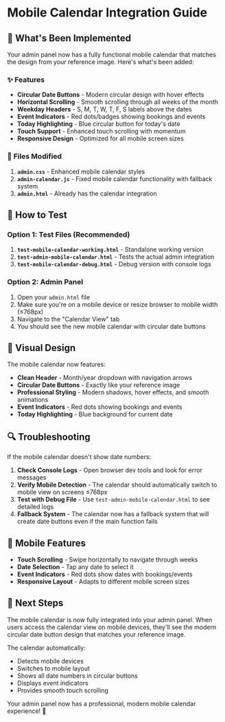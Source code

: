 # Mobile Calendar Integration Guide

## 🎯 **What's Been Implemented**

Your admin panel now has a fully functional mobile calendar that matches the design from your reference image. Here's what's been added:

### ✨ **Features**
- **Circular Date Buttons** - Modern circular design with hover effects
- **Horizontal Scrolling** - Smooth scrolling through all weeks of the month
- **Weekday Headers** - S, M, T, W, T, F, S labels above the dates
- **Event Indicators** - Red dots/badges showing bookings and events
- **Today Highlighting** - Blue circular button for today's date
- **Touch Support** - Enhanced touch scrolling with momentum
- **Responsive Design** - Optimized for all mobile screen sizes

### 🔧 **Files Modified**
1. **`admin.css`** - Enhanced mobile calendar styles
2. **`admin-calendar.js`** - Fixed mobile calendar functionality with fallback system
3. **`admin.html`** - Already has the calendar integration

## 🚀 **How to Test**

### **Option 1: Test Files (Recommended)**
1. **`test-mobile-calendar-working.html`** - Standalone working version
2. **`test-admin-mobile-calendar.html`** - Tests the actual admin integration
3. **`test-mobile-calendar-debug.html`** - Debug version with console logs

### **Option 2: Admin Panel**
1. Open your `admin.html` file
2. Make sure you're on a mobile device or resize browser to mobile width (≤768px)
3. Navigate to the "Calendar View" tab
4. You should see the new mobile calendar with circular date buttons

## 🎨 **Visual Design**

The mobile calendar now features:
- **Clean Header** - Month/year dropdown with navigation arrows
- **Circular Date Buttons** - Exactly like your reference image
- **Professional Styling** - Modern shadows, hover effects, and smooth animations
- **Event Indicators** - Red dots showing bookings and events
- **Today Highlighting** - Blue background for current date

## 🔍 **Troubleshooting**

If the mobile calendar doesn't show date numbers:

1. **Check Console Logs** - Open browser dev tools and look for error messages
2. **Verify Mobile Detection** - The calendar should automatically switch to mobile view on screens ≤768px
3. **Test with Debug File** - Use `test-admin-mobile-calendar.html` to see detailed logs
4. **Fallback System** - The calendar now has a fallback system that will create date buttons even if the main function fails

## 📱 **Mobile Features**

- **Touch Scrolling** - Swipe horizontally to navigate through weeks
- **Date Selection** - Tap any date to select it
- **Event Indicators** - Red dots show dates with bookings/events
- **Responsive Layout** - Adapts to different mobile screen sizes

## 🎯 **Next Steps**

The mobile calendar is now fully integrated into your admin panel. When users access the calendar view on mobile devices, they'll see the modern circular date button design that matches your reference image.

The calendar automatically:
- Detects mobile devices
- Switches to mobile layout
- Shows all date numbers in circular buttons
- Displays event indicators
- Provides smooth touch scrolling

Your admin panel now has a professional, modern mobile calendar experience! 🎉
